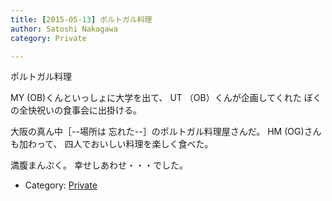 ```yaml
---
title: [2015-05-13] ポルトガル料理
author: Satoshi Nakagawa
category: Private

---
```


ポルトガル料理

 MY (OB)くんといっしょに大学を出て、
UT （OB）くんが企画してくれた
ぼくの全快祝いの食事会に出掛ける。

 大阪の真ん中［--場所は
忘れた--］のポルトガル料理屋さんだ。
HM (OG)さんも加わって、
四人でおいしい料理を楽しく食べた。

 満腹まんぷく。
幸せしあわせ・・・でした。

- Category: [Private](https://merapano.github.io/categories.html#Private)

